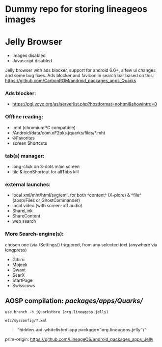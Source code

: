 # Dummy repo for storing lineageos images



# Jelly Browser

* Images disabled
* Javascript disabled

Jelly browser with ads blocker, support for android 6.0+, a few ui changes and some bug fixes.
Ads blocker and favicon in search bar based on this: https://github.com/CarbonROM/android_packages_apps_Quarks

### Ads blocker:
 * https://pgl.yoyo.org/as/serverlist.php?hostformat=nohtml&showintro=0

### Offline reading:
 * .mht (chromiumPC compatible)
 * /Android/data/com.oF2pks.jquarks/files/*.mht
 * ✇Favorites
 * screen Shortcuts
 
### tab(s) manager:
 * long-click on 3-dots main screen
 * tile & iconShortcut for allTabs kill
 
### external launches:
 * local xml/mht/html/svg/eml, for both ^content^ (X-plore) & ^file^ (aosp/Files or GhostCommander)
 * local video (with screen-off audio)
 * ShareLink
 * ShareContent
 * web search

### More Search-engine(s):
chosen one (via /Settings/) triggered, from any selected text (anywhere via longpress)
 * Gibiru
 * Mojeek
 * Qwant
 * SearX
 * StartPage
 * Swisscows

## AOSP compilation: ***packages/apps/Quarks/***
```
use branch -b jQuarksMore (org.lineageos.jelly)
```

```
etc/sysconfig/?.xml 
```
>^__hidden-api-whitelisted-app package="org.lineageos.jelly"/__^

prim-origin: https://github.com/LineageOS/android_packages_apps_Jelly
